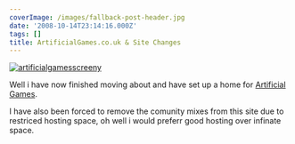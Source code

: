 ```yaml
---
coverImage: /images/fallback-post-header.jpg
date: '2008-10-14T23:14:16.000Z'
tags: []
title: ArtificialGames.co.uk & Site Changes
---
```


[![](https://mikecann.co.uk/wp-content/uploads/2008/10/artificialgamesscreeny.png "artificialgamesscreeny")](www.artificialgames.co.uk)

Well i have now finished moving about and have set up a home for [Artificial Games](https://www.artificialgames.co.uk).<!-- more -->

I have also been forced to remove the comunity mixes from this site due to restriced hosting space, oh well i would preferr good hosting over infinate space.
